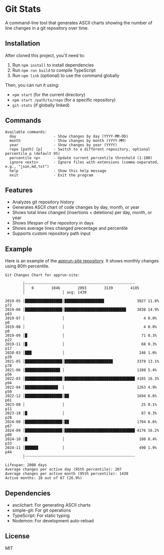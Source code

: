 # Git Stats

A command-line tool that generates ASCII charts showing the number of line changes in a git repository over time.

## Installation

After cloned this project, you'll need to:

1. Run `npm install` to install dependencies
2. Run `npm run build` to compile TypeScript
3. Run `npm link` (optional) to use the command globally

Then, you can run it using:
- `npm start` (for the current directory)
- `npm start /path/to/repo` (for a specific repository)
- `git-stats` (if globally linked)

## Commands

```
Available commands:
  day                 - Show changes by day (YYYY-MM-DD)
  month               - Show changes by month (YYYY-MM)
  year                - Show changes by year (YYYY)
  repo [path] [p]     - Switch to a different repository, optional percentile p (default 95)
  percentile <p>      - Update current percentile threshold (1-100)
  ignore <exts>       - Ignore files with extensions (comma-separated, e.g., "json,md,txt")
  help                - Show this help message
  exit                - Exit the program
```

## Features

- Analyzes git repository history
- Generates ASCII chart of code changes by day, month, or year
- Shows total lines changed (insertions + deletions) per day, month, or year  
- Shows lifespan of the repository in days
- Shows average lines changed precentage and percentile
- Supports custom repository path input


## Example

Here is an example of the [apprun-site repository](https://github.com/yysun/apprun-site). It shows monthly changes using 80th percentile.

```
Git Changes Chart for apprun-site:

        │┈┈┈┈┈┈┈┈┈┈┈┈┈┈┈┈┈┈┈┈┈┈┈┈┈┈┈┈┈┈┈┈┈┈┈┈┈┈┈┈┈┈┈┈┈┈┈┈┈┈
        │   0        1046        2093        3139        4185
        │                 │ avg: 1430

2019-05 │█████████████████│██████████████████               3027 11.8% p72
2019-06 │█████████████████│████████████████████████████     3838 14.9% p83
2019-07 │                 │                                    4 0.0% p0
2019-08 │                 │                                    4 0.0% p0
2019-09 │█                │                                   71 0.3% p22
2019-11 │█                │                                   68 0.3% p17
2020-03 │███              │                                  246 1.0% p39
2021-05 │█████████████████│██████████████████████           3379 13.1% p78
2021-06 │████████████████ │                                 1380 5.4% p56
2022-03 │█████████████████│████████████████████████████████ 4185 16.3% p94
2022-04 │███████████████  │                                 1263 4.9% p50
2022-12 │█████████████████│██                               1694 6.6% p61
2023-08 │                 │                                   25 0.1% p11
2023-10 │█                │                                   87 0.3% p28
2024-08 │█████████████████│██                               1704 6.6% p67
2024-09 │█████████████████│████████████████████████████████ 4176 16.2% p89
2024-10 │█                │                                  100 0.4% p33
2024-11 │██████           │                                  490 1.9% p44
        │┈┈┈┈┈┈┈┈┈┈┈┈┈┈┈┈┈┈┈┈┈┈┈┈┈┈┈┈┈┈┈┈┈┈┈┈┈┈┈┈┈┈┈┈┈┈┈┈┈┈

Lifespan: 2008 days
Average changes per active day (95th percentile): 207
Average changes per active month (95th percentile): 1430
Active months: 18 out of 67 (26.9%)
```

## Dependencies

- asciichart: For generating ASCII charts
- simple-git: For git operations
- TypeScript: For static typing
- Nodemon: For development auto-reload

## License

MIT
